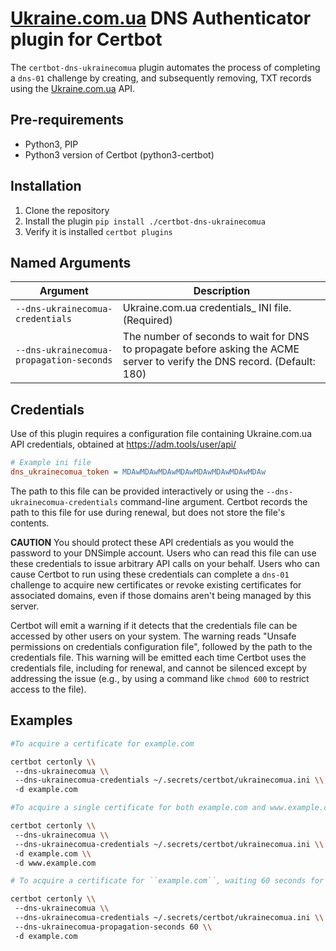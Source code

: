 # [Ukraine.com.ua](https://ukraine.com.ua) DNS Authenticator plugin for Certbot

The `certbot-dns-ukrainecomua` plugin automates the process of
completing a `dns-01` challenge by creating, and
subsequently removing, TXT records using the [Ukraine.com.ua](https://ukraine.com.ua) API.

## Pre-requirements

* Python3, PIP
* Python3 version of Certbot (python3-certbot)

## Installation

1. Clone the repository
1. Install the plugin `pip install ./certbot-dns-ukrainecomua`
1. Verify it is installed `certbot plugins`

## Named Arguments

Argument | Description
---------------------------------| -----------------
`--dns-ukrainecomua-credentials` | Ukraine.com.ua credentials_ INI file. (Required)
`--dns-ukrainecomua-propagation-seconds` | The number of seconds to wait for DNS to propagate before asking the ACME server to verify the DNS record. (Default: 180)


## Credentials

Use of this plugin requires a configuration file containing Ukraine.com.ua API
credentials, obtained at https://adm.tools/user/api/

```ini
# Example ini file
dns_ukrainecomua_token = MDAwMDAwMDAwMDAwMDAwMDAwMDAwMDAw
```

The path to this file can be provided interactively or using the
`--dns-ukrainecomua-credentials` command-line argument. Certbot records the path
to this file for use during renewal, but does not store the file's contents.

__CAUTION__ You should protect these API credentials as you would the password to your
DNSimple account. Users who can read this file can use these credentials
to issue arbitrary API calls on your behalf. Users who can cause Certbot to
run using these credentials can complete a `dns-01` challenge to acquire
new certificates or revoke existing certificates for associated domains,
even if those domains aren't being managed by this server.

Certbot will emit a warning if it detects that the credentials file can be
accessed by other users on your system. The warning reads "Unsafe permissions
on credentials configuration file", followed by the path to the credentials
file. This warning will be emitted each time Certbot uses the credentials file,
including for renewal, and cannot be silenced except by addressing the issue
(e.g., by using a command like ``chmod 600`` to restrict access to the file).


## Examples

```bash
#To acquire a certificate for example.com

certbot certonly \\
 --dns-ukrainecomua \\
 --dns-ukrainecomua-credentials ~/.secrets/certbot/ukrainecomua.ini \\
 -d example.com

#To acquire a single certificate for both example.com and www.example.com

certbot certonly \\
 --dns-ukrainecomua \\
 --dns-ukrainecomua-credentials ~/.secrets/certbot/ukrainecomua.ini \\
 -d example.com \\
 -d www.example.com

# To acquire a certificate for ``example.com``, waiting 60 seconds for DNS propagation

certbot certonly \\
 --dns-ukrainecomua \\
 --dns-ukrainecomua-credentials ~/.secrets/certbot/ukrainecomua.ini \\
 --dns-ukrainecomua-propagation-seconds 60 \\
 -d example.com
